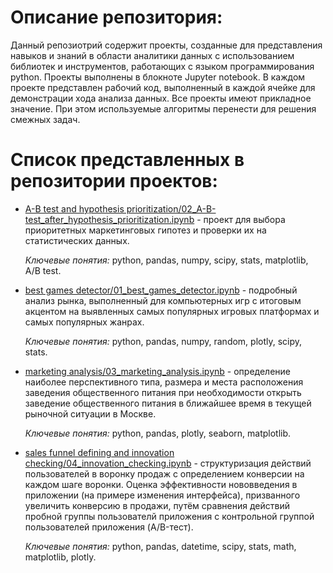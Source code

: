 # Описание репозитория:
Данный репозиотрий содержит проекты, созданные для представления навыков и знаний в области аналитики данных с использованием библиотек и инструментов, работающих с языком программирования python.
Проекты выполнены в блокноте Jupyter notebook. В каждом проекте представлен рабочий код, выполненный в каждой ячейке для демонстрации хода анализа данных.
Все проекты имеют прикладное значение. При этом используемые алгоритмы перенести для решения смежных задач.

# Список представленных в репозитории проектов:

- [A-B test and hypothesis prioritization/02_A-B-test_after_hypothesis_prioritization.ipynb](https://github.com/Kirill-rus/presentation/tree/main/A-B%20test%20and%20hypothesis%20prioritization) - проект для выбора приоритетных маркетинговых гипотез и проверки их на статистических данных.

  *Ключевые понятия:* python, pandas, numpy, scipy, stats, matplotlib, A/B test.

- [best games detector/01_best_games_detector.ipynb](https://github.com/Kirill-rus/presentation/tree/main/best%20games%20detector) - подробный анализ рынка, выполненный для компьютерных игр с итоговым акцентом на выявленных самых популярных игровых платформах и самых популярных жанрах.

  *Ключевые понятия:* python, pandas, numpy, random, plotly, scipy, stats.

- [marketing analysis/03_marketing_analysis.ipynb](https://github.com/Kirill-rus/presentation/tree/main/marketing%20analysis) - определение наиболее перспективного типа, размера и места расположения заведения общественного питания при необходимости открыть заведение общественного питания в ближайшее время в текущей рыночной ситуации в Москве.

  *Ключевые понятия:* python, pandas, plotly, seaborn, matplotlib.

- [sales funnel defining and innovation checking/04_innovation_checking.ipynb](https://github.com/Kirill-rus/presentation/tree/main/sales%20funnel%20defining%20and%20innovation%20checking) - структуризация действий пользователей в воронку продаж с определением конверсии на каждом шаге воронки. Оценка эффективности нововведения в приложении (на примере изменения интерфейса), призванного увеличить конверсию в продажи, путём сравнения действий пробной группы пользователй приложения с контрольной группой пользователей приложения (A/B-тест).

  *Ключевые понятия:* python, pandas, datetime, scipy, stats, math, matplotlib, plotly.
